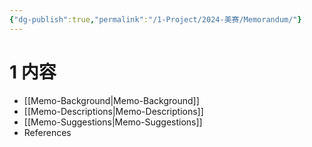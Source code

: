```yaml
---
{"dg-publish":true,"permalink":"/1-Project/2024-美赛/Memorandum/"}
---
```


# 1 内容
- [[Memo-Background\|Memo-Background]]
- [[Memo-Descriptions\|Memo-Descriptions]]
- [[Memo-Suggestions\|Memo-Suggestions]]
- References